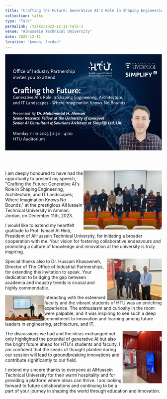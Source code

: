 ```yaml
---
title: "Crafting the Future: Generative AI's Role in Shaping Engineering, Architecture, and IT Landscapes; Where Imagination Knows No Bounds!"
collection: talks
type: "Talk"
permalink: /talks/2023-12-11-talk-1
venue: "AlHussein Technical University"
date: 2023-12-11
location: "Amman, Jordan"
---
```



[![alt text](/images/talks/CraftingtheFuture11-12-2023-01.jpg "Crafting the Future: Generative AI's Role in Shaping Engineering, Architecture, and IT Landscapes; Where Imagination Knows No Bounds!")](https://mhalomari.github.io/talks/2023-12-11-talk-1)

<br>
<br>

<a href="https://www.htu.edu.jo"><img src="/images/talks/HTU0.jpg" width="50%" align="right"></a> I am deeply honoured to have had the opportunity to present my speech, "Crafting the Future: Generative AI's Role in Shaping Engineering, Architecture, and IT Landscapes; Where Imagination Knows No Bounds," at the prestigious AlHussein Technical University in Amman, Jordan, on December 11th, 2023.

I would like to extend my heartfelt gratitude to Prof. Ismael Al Hinti, President of AlHussein Technical University, for initiating a broader cooperation with me. Your vision for fostering collaborative endeavours and promoting a culture of knowledge and innovation at the university is truly inspiring.

<a href="https://www.htu.edu.jo/#/Office/Industrial"><img src="/images/talks/HTU2.jpg" width="35%" align="right"></a> Special thanks also to Dr. Hussam Khasawneh, Director of The Office of Industrial Partnerships, for extending this invitation to speak. Your dedication to bridging the gap between academia and industry trends is crucial and highly commendable.

<img src="/images/talks/HTU1.jpg" width="25%" align="left">Interacting with the esteemed faculty and the vibrant students of HTU was an enriching experience. The enthusiasm and curiosity in the room were palpable, and it was inspiring to see such a deep commitment to innovation and learning among future leaders in engineering, architecture, and IT.

<img src="/images/talks/HTU3.jpg" width="25%" align="right">The discussions we had and the ideas exchanged not only highlighted the potential of generative AI but also the bright future ahead for HTU's students and faculty. I am confident that the seeds of thought planted during our session will lead to groundbreaking innovations and contribute significantly to our field.

I extend my sincere thanks to everyone at AlHussein Technical University for their warm hospitality and for providing a platform where ideas can thrive. I am looking forward to future collaborations and continuing to be a part of your journey in shaping the world through education and innovation.